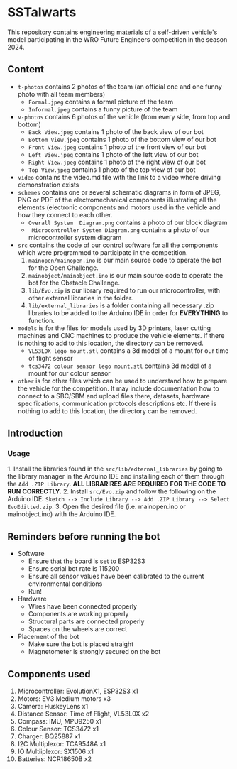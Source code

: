 # SSTalwarts

This repository contains engineering materials of a self-driven vehicle's model participating in the WRO Future Engineers competition in the season 2024.

## Content

- `t-photos` contains 2 photos of the team (an official one and one funny photo with all team members)
  - `Formal.jpeg` contains a formal picture of the team
  - `Informal.jpeg` contains a funny picture of the team
- `v-photos` contains 6 photos of the vehicle (from every side, from top and bottom)
  - `Back View.jpeg` contains 1 photo of the back view of our bot
  - `Bottom View.jpeg` contains 1 photo of the bottom view of our bot
  - `Front View.jpeg` contains 1 photo of the front view of our bot
  - `Left View.jpeg` contains 1 photo of the left view of our bot
  - `Right View.jpeg` contains 1 photo of the right view of our bot
  - `Top View.jpeg` contains 1 photo of the top view of our bot
- `video` contains the video.md file with the link to a video where driving demonstration exists
- `schemes` contains one or several schematic diagrams in form of JPEG, PNG or PDF of the electromechanical components illustrating all the elements (electronic components and motors used in the vehicle and how they connect to each other.
  - `Overall System  Diagram.png` contains a photo of our block diagram
  - ` Microcontroller System Diagram.png` contains a photo of our microcontroller system diagram
- `src` contains the code of our control software for all the components which were programmed to participate in the competition.
  1. `mainopen/mainopen.ino` is our main source code to operate the bot for the Open Challenge.
  2. `mainobject/mainobject.ino` is our main source code to operate the bot for the Obstacle Challenge.
  3. `lib/Evo.zip` is our library required to run our microcontroller, with other external libraries in the folder.
  4. `lib/external_libraries` is a folder containing all necessary .zip libraries to be added to the Arduino IDE in order for **EVERYTHING** to function.
- `models` is for the files for models used by 3D printers, laser cutting machines and CNC machines to produce the vehicle elements. If there is nothing to add to this location, the directory can be removed.
  - `VL53LOX lego mount.stl` contains a 3d model of a mount for our time of flight sensor
  - `tcs3472 colour sensor lego mount.stl` contains 3d model of a mount for our colour sensor
- `other` is for other files which can be used to understand how to prepare the vehicle for the competition. It may include documentation how to connect to a SBC/SBM and upload files there, datasets, hardware specifications, communication protocols descriptions etc. If there is nothing to add to this location, the directory can be removed.

## Introduction

### Usage


1.⁠ ⁠Install the libraries found in the `src/lib/edternal_libraries` by going to the library manager in the Arduino IDE and installing each of them through the `Add .ZIP Library`. **ALL LIBRARIRES ARE REQUIRED FOR THE CODE TO RUN CORRECTLY.**
2.⁠ ⁠Install `src/Evo.zip` and follow the following on the Arduino IDE: `Sketch --> Include Library --> Add .ZIP Library --> Select EvoEditted.zip`.
3.⁠ ⁠Open the desired file (i.e. mainopen.ino or mainobject.ino) with the Arduino IDE.

## Reminders before running the bot

- Software
  - Ensure that the board is set to ESP32S3
  - Ensure serial bot rate is 115200
  - Ensure all sensor values have been calibrated to the current environmental conditions
  - Run!
- Hardware
  - Wires have been connected properly
  - Components are working properly
  - Structural parts are connected properly
  - Spaces on the wheels are correct
- Placement of the bot
  - Make sure the bot is placed straight
  - Magnetometer is strongly secured on the bot

## Components used

1. Microcontroller: EvolutionX1, ESP32S3 x1
2. Motors: EV3 Medium motors x3
3. Camera: HuskeyLens x1
4. Distance Sensor: Time of Flight, VL53L0X x2
5. Compass: IMU, MPU9250 x1
6. Colour Sensor: TCS3472 x1
7. Charger: BQ25887 x1
8. I2C Multiplexor: TCA9548A x1
9. IO Multiiplexor: SX1506 x1
10. Batteries: NCR18650B x2









